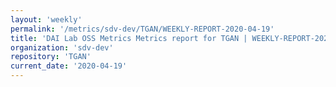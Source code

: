 ```yaml
---
layout: 'weekly'
permalink: '/metrics/sdv-dev/TGAN/WEEKLY-REPORT-2020-04-19'
title: 'DAI Lab OSS Metrics Metrics report for TGAN | WEEKLY-REPORT-2020-04-19'
organization: 'sdv-dev'
repository: 'TGAN'
current_date: '2020-04-19'
---
```

